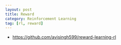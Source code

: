 ```yaml
---
layout: post
title: Reward
category: Reinforcement Learning
tag: [rl, reward]
---
```


* https://github.com/avisingh599/reward-learning-rl

